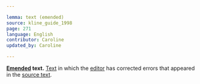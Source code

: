```yaml
---

lemma: text (emended)
source: kline_guide_1998
page: 271
language: English
contributor: Caroline
updated_by: Caroline

---
```


**[Emended](emendation.html) text.** [Text](text.html) in which the [editor](editorScholarly.html) has corrected errors that appeared in the [source text](textSource.html).
